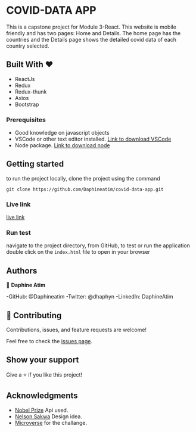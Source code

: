 # COVID-DATA APP
This is a capstone project for Module 3-React. This website is mobile friendly and has two pages: Home and Details. The home page has the countries and the Details page shows the detailed covid data of each  country selected.


## Built With &hearts;

- ReactJs
- Redux
- Redux-thunk
- Axios
- Bootstrap

### Prerequisites

- Good knowledge on javascript objects
- VSCode or other text editor installed. [Link to download VSCode](https://code.visualstudio.com/download)
- Node package. [Link to download node](https://nodejs.org/en/download/)

## Getting started

to run the project locally, clone the project using the command

`git clone https://github.com/Daphineatim/covid-data-app.git`

###  Live link
[live link](https://deploy-preview-5--stellar-druid-061bd7.netlify.app/)

### Run test

navigate to the project directory, from GitHub,
to test or run the application double click on the `index.html` file to open in your browser

## Authors

👤 **Daphine Atim**

-GitHub: @Daphineatim
-Twitter: @dhaphyn
-LinkedIn: DaphineAtim

## 🤝 Contributing

Contributions, issues, and feature requests are welcome!

Feel free to check the [issues page](../../issues/).

## Show your support

Give a ⭐️ if you like this project!

## Acknowledgments
- [Nobel Prize](https://www.nobelprize.org/about/developer-zone-2/) Api used.
- [Nelson Sakwa](https://www.behance.net/gallery/31579789/Ballhead-App-(Free-PSDs)) Design idea.
- [Microverse](https://www.microverse.org/) for the challange.

